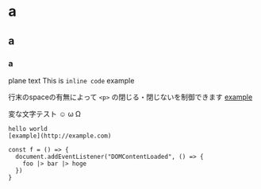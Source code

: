 # a
## a
### a
plane text
This is `inline code` example

行末のspaceの有無によって
`<p>` の閉じる・閉じないを制御できます
[example](http://example.com)

変な文字テスト ☺ ω Ω
```
hello world
[example](http://example.com)

const f = () => {
  document.addEventListener("DOMContentLoaded", () => {
    foo |> bar |> hoge
  })
}
```
